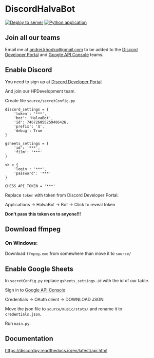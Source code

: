 # DiscordHalvaBot
[![Deploy to server](https://github.com/HalvaPovidlo/DiscordHalvaBot/actions/workflows/deployment.yml/badge.svg)](https://github.com/HalvaPovidlo/DiscordHalvaBot/actions/workflows/deployment.yml) [![Python application](https://github.com/HalvaPovidlo/DiscordHalvaBot/actions/workflows/python-app.yml/badge.svg)](https://github.com/HalvaPovidlo/DiscordHalvaBot/actions/workflows/python-app.yml)


## Join all our teams

Email me at andrei.khodko@gmail.com to be added to the [Discord Developer Portal](https://discord.com/developers/applications) and [Google API Console](https://console.developers.google.com) teams.

## Enable Discord

You need to sign up at [Discord Developer Portal](https://discord.com/developers/applications)

And join our HPDevelopment team.

Create file `source/secretConfig.py`

```
discord_settings = {
    'token': '***',
    'bot': 'HalvaBot',
    'id': 746726055259406426,
    'prefix': '$',
    'debug': True
}

gsheets_settings = {
    'id': '***',
    'film': '***'
}

vk = {
    'login': '***',
    'password': '***'
}

CHESS_API_TOKEN = '***'
```
Replace `token` with token from Discord Developer Portal.

Applications -> HalvaBot -> Bot -> Click to reveal token

**Don't pass this token on to anyone!!!**

## Download ffmpeg
### On Windows:
Download `ffmpeg.exe` from somewhere than move it to `source/`

## Enable Google Sheets

In `secretConfig.py` replace `gsheets_settings.id` with the id of our table.

Sign in to [Google API Console](https://console.developers.google.com) 

Credentials -> OAuth client -> DOWNLOAD JSON

Move the json file to `source/music/stats/` and rename it to `credentials.json`.

Run `main.py`.

## Documentation

https://discordpy.readthedocs.io/en/latest/api.html
